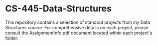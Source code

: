 # CS-445-Data-Structures
This repository contains a selection of standout projects from my Data Structures course. For comprehensive details on each project, please consult the AssignmentInfo.pdf document located within each project's folder.
